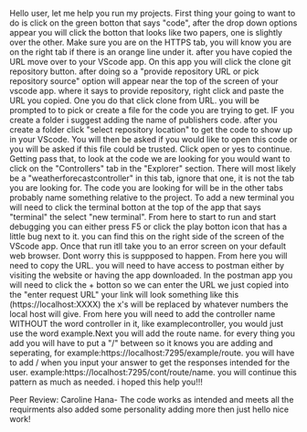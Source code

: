 Hello user, let me help you run my projects. First thing your going to want to do is click on the green botton that says "code", after the drop down options appear you
will click the botton that looks like two papers, one is slightly over the other. Make sure you are on the HTTPS tab, you will know you are on the right tab if there
is an orange line under it. after you have copied the URL move over to your VScode app. On this app you will click the clone git repository button. after doing so a
"provide repository URL or pick repository source" option will appear near the top of the screen of your vscode app. where it says to provide repository, right click and 
paste the URL you copied. One you do that click clone from URL. you will be prompted to to pick or create a file for the code you are trying to get. IF you create a folder 
i suggest adding the name of publishers code. after you create a folder click "select repository location" to get the code to show up in your VScode. You will then be asked 
if you would like to open this code or you will be asked if this file could be trusted. Click open or yes to continue. Getting pass that, to look at the code we are looking 
for you would want to click on the "Controllers" tab in the "Explorer" section. There will most likely be a "weatherforecastcontroller" in this tab, ignore that one,
it is not the tab you are looking for. The code you are looking for will be in the other tabs probably name something relative to the project. To add a new terminal you 
will need to click the terminal botton at the top of the app that says "terminal" the select "new terminal". From here to start to run and start debugging you can either 
press F5 or click the play botton icon that has a little bug next to it. you can find this on the right side of the screen of the VScode app. Once that run itll take you 
to an error screen on your default web browser. Dont worry this is suppposed to happen. From here you will need to copy the URL. you will need to have access to postman 
either by visiting the website or having the app downloaded. In the postman app you will need to click the + botton so we can enter the URL we just copied into the 
"enter request URL" your link will look something like this (https://localhost:XXXX) the x's will be replaced by whatever numbers the local host will give. From here you 
will need to add the controller name WITHOUT the word controller in it, like examplecontroller, you would just use the word example.Next you will add the route name. for
every thing you add you will have to put a "/" between so it knows you are adding and seperating, for example:https://localhost:7295/example/route. you will have to add /
when you input your answer to get the responses intended for the user. example:https://localhost:7295/cont/route/name. you will continue this pattern as much as needed.
i hoped this help you!!!



Peer Review: Caroline Hana-  The code works as intended and meets all the requirments also added some personality adding more then just hello nice work!
